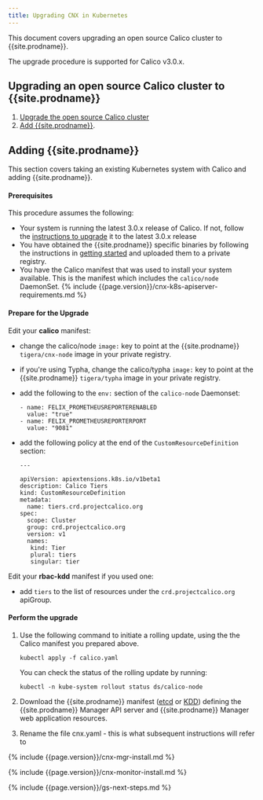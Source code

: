 ```yaml
---
title: Upgrading CNX in Kubernetes
---
```


This document covers upgrading an open source Calico cluster to {{site.prodname}}.

The upgrade procedure is supported for Calico v3.0.x.

## Upgrading an open source Calico cluster to {{site.prodname}}

1. [Upgrade the open source Calico cluster](https://docs.projectcalico.org/v3.0/getting-started/kubernetes/upgrade/)
1. [Add {{site.prodname}}](#adding-cnx).

## Adding {{site.prodname}}
This section covers taking an existing Kubernetes system with Calico and adding {{site.prodname}}.

#### Prerequisites
This procedure assumes the following:

* Your system is running the latest 3.0.x release of Calico. If not, follow the [instructions to upgrade](https://docs.projectcalico.org/v3.0/getting-started/kubernetes/upgrade/) it to the latest 3.0.x release
* You have obtained the {{site.prodname}} specific binaries by following the instructions in [getting started]({{site.baseurl}}/{{page.version}}/getting-started/) and uploaded them to a private registry.
* You have the Calico manifest that was used to install your system available. This is the manifest which includes the `calico/node` DaemonSet.
{% include {{page.version}}/cnx-k8s-apiserver-requirements.md %}

#### Prepare for the Upgrade
 Edit your **calico** manifest:
   - change the calico/node `image:` key to point at the {{site.prodname}} `tigera/cnx-node` image in your private registry.
   - if you're using Typha, change the calico/typha `image:` key to point at the {{site.prodname}} `tigera/typha` image in your private registry.
   - add the following to the `env:` section of the `calico-node` Daemonset:

     ```
     - name: FELIX_PROMETHEUSREPORTERENABLED
       value: "true"
     - name: FELIX_PROMETHEUSREPORTERPORT
       value: "9081"
     ```

   - add the following policy at the end of the `CustomResourceDefinition` section:

     ```
     ---

     apiVersion: apiextensions.k8s.io/v1beta1
     description: Calico Tiers
     kind: CustomResourceDefinition
     metadata:
       name: tiers.crd.projectcalico.org
     spec:
       scope: Cluster
       group: crd.projectcalico.org
       version: v1
       names:
        kind: Tier
        plural: tiers
        singular: tier
     ```

Edit your **rbac-kdd** manifest if you used one:
  - add `tiers` to the list of resources under the `crd.projectcalico.org` apiGroup.

#### Perform the upgrade
 1. Use the following command to initiate a rolling update, using the the Calico manifest you prepared above.

    ```
    kubectl apply -f calico.yaml
    ```

    You can check the status of the rolling update by running:

    ```
    kubectl -n kube-system rollout status ds/calico-node
    ```

1. Download the {{site.prodname}} manifest
([etcd](installation/hosted/cnx/1.7/cnx-etcd.yaml) or [KDD](installation/hosted/cnx/1.7/cnx-kdd.yaml))
defining the {{site.prodname}} Manager API server and {{site.prodname}}
Manager web application resources.

1. Rename the file cnx.yaml - this is what subsequent instructions will refer to

{% include {{page.version}}/cnx-mgr-install.md %}

{% include {{page.version}}/cnx-monitor-install.md %}

{% include {{page.version}}/gs-next-steps.md %}
